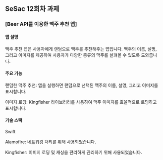 ## SeSac 12회차 과제

### [Beer API를 이용한 맥주 추천 앱]


#### 앱 설명
맥주 추천 앱은 사용자에게 랜덤으로 맥주를 추천해주는 앱입니다. 맥주의 이름, 설명, 그리고 이미지를 제공하여 사용자가 다양한 종류의 맥주를 살펴볼 수 있도록 도와줍니다.

#### 주요 기능
랜덤한 맥주 추천: 앱을 실행하면 랜덤으로 선택된 맥주의 이름, 설명, 그리고 이미지를 표시합니다.

이미지 로딩: Kingfisher 라이브러리를 사용하여 맥주 이미지를 효율적으로 로딩하고 표시합니다.

#### 기술 스택
Swift

Alamofire: 네트워킹 처리를 위해 사용되었습니다.

Kingfisher: 이미지 로딩 및 캐싱을 편리하게 관리하기 위해 사용되었습니다.
